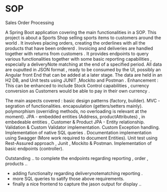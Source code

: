 # SOP
Sales Order Processing

A Spring Boot application covering the main functionalities in a SOP. This project is about a Sports Shop selling sports items to customers around the world . It involves placing orders, creating the orderlines with all the products that have been ordererd . Invoicing and deliveries are handled together with returns from customers . It provides endpoints to query various functionalities together with some basic reporting capabilities , especially a deliveryNote matching at the end of a specified period. All data are ouputted in JSON format , ready to be consumed by the UI, possibly an Angular front End that can be added at a later stage. The data are held in an H2 DB, and Unit tests using JUNIT ,Mockito and Postman . Enhancement : This can be enhanced to include Stock Control capabilities , currency conversion as Customers would be able to pay in their own currency .

The main aspects covered :
basic design patterns (factory, builder).
MVC - segration of functionalities.
encapsulation (getters/setters mainly).
polymorphism (overriding methods, no overloading is relevant at the moment).
JPA - embedded entities (Address, productAttributes) , in embedeable entities , Customer & Product
JPA - Entity relationship.
Validation & Custom Validator implementation.
Custom Exception handling.
Implementation of native SQL queries .
Documentation implementation using Swagger (More work required to document Entities).
Unit test using Rest-Assured approach , Junit , Mockito & Postman.
Implementation of basic endpoints (controller).

Outstanding ..
to complete the endpoints regarding reporting , order , products ..
- adding functionalty regarding deliverynotematching reporting .
- more SQL queries to satify those above requirements.
- finally a nice frontend to capture the jason output for display ..


